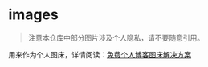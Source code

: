 # images
> 注意本仓库中部分图片涉及个人隐私，请不要随意引用。

用来作为个人图床，详情阅读：[免费个人博客图床解决方案](https://www.masantu.com/blog/2020-12-06/images-hosting/)
